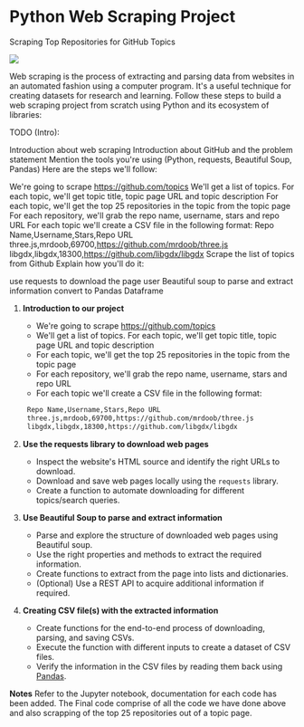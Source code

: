 # Python Web Scraping Project
Scraping Top Repositories for GitHub Topics

![](https://i.imgur.com/6zM7JBq.png)

Web scraping is the process of extracting and parsing data from websites in an automated fashion using a computer program. It's a useful technique for creating datasets for research and learning. Follow these steps to build a web scraping project from scratch using Python and its ecosystem of libraries:

TODO (Intro):

Introduction about web scraping
Introduction about GitHub and the problem statement
Mention the tools you're using (Python, requests, Beautiful Soup, Pandas)
Here are the steps we'll follow:

We're going to scrape https://github.com/topics
We'll get a list of topics. For each topic, we'll get topic title, topic page URL and topic description
For each topic, we'll get the top 25 repositories in the topic from the topic page
For each repository, we'll grab the repo name, username, stars and repo URL
For each topic we'll create a CSV file in the following format:
Repo Name,Username,Stars,Repo URL
three.js,mrdoob,69700,https://github.com/mrdoob/three.js
libgdx,libgdx,18300,https://github.com/libgdx/libgdx
Scrape the list of topics from Github
Explain how you'll do it:

use requests to download the page
user Beautiful soup to parse and extract information
convert to Pandas Dataframe

1. **Introduction to our project**
    - We're going to scrape https://github.com/topics
    - We'll get a list of topics. For each topic, we'll get topic title, topic page URL and topic description
    - For each topic, we'll get the top 25 repositories in the topic from the topic page
    - For each repository, we'll grab the repo name, username, stars and repo URL
    - For each topic we'll create a CSV file in the following format:
    
    ```bash
     Repo Name,Username,Stars,Repo URL
     three.js,mrdoob,69700,https://github.com/mrdoob/three.js
     libgdx,libgdx,18300,https://github.com/libgdx/libgdx 
     ````

2. **Use the requests library to download web pages**

    - Inspect the website's HTML source and identify the right URLs to download.
    - Download and save web pages locally using the `requests` library.
    - Create a function to automate downloading for different topics/search queries.


3. **Use Beautiful Soup to parse and extract information**

    - Parse and explore the structure of downloaded web pages using Beautiful soup.
    - Use the right properties and methods to extract the required information.
    - Create functions to extract from the page into lists and dictionaries.
    - (Optional) Use a REST API to acquire additional information if required.


4. **Creating CSV file(s) with the extracted information**

    - Create functions for the end-to-end process of downloading, parsing, and saving CSVs.
    - Execute the function with different inputs to create a dataset of CSV files.
    - Verify the information in the CSV files by reading them back using [Pandas](https://pandas.pydata.org).

**Notes**
Refer to the Jupyter notebook, documentation for each code has been added. 
The Final code comprise of all the code we have done above and also scrapping of the top 25 repositories out of a topic page.
